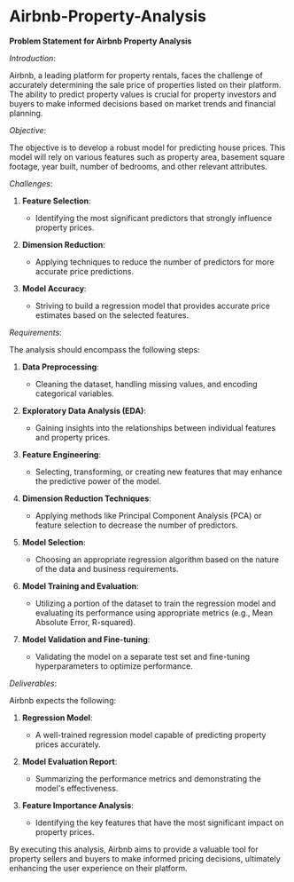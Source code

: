 # Airbnb-Property-Analysis

**Problem Statement for Airbnb Property Analysis**

*Introduction*:

Airbnb, a leading platform for property rentals, faces the challenge of accurately determining the sale price of properties listed on their platform. The ability to predict property values is crucial for property investors and buyers to make informed decisions based on market trends and financial planning.

*Objective*:

The objective is to develop a robust model for predicting house prices. This model will rely on various features such as property area, basement square footage, year built, number of bedrooms, and other relevant attributes.

*Challenges*:

1. **Feature Selection**:
   - Identifying the most significant predictors that strongly influence property prices.

2. **Dimension Reduction**:
   - Applying techniques to reduce the number of predictors for more accurate price predictions.

3. **Model Accuracy**:
   - Striving to build a regression model that provides accurate price estimates based on the selected features.

*Requirements*:

The analysis should encompass the following steps:

1. **Data Preprocessing**:
   - Cleaning the dataset, handling missing values, and encoding categorical variables.

2. **Exploratory Data Analysis (EDA)**:
   - Gaining insights into the relationships between individual features and property prices.

3. **Feature Engineering**:
   - Selecting, transforming, or creating new features that may enhance the predictive power of the model.

4. **Dimension Reduction Techniques**:
   - Applying methods like Principal Component Analysis (PCA) or feature selection to decrease the number of predictors.

5. **Model Selection**:
   - Choosing an appropriate regression algorithm based on the nature of the data and business requirements.

6. **Model Training and Evaluation**:
   - Utilizing a portion of the dataset to train the regression model and evaluating its performance using appropriate metrics (e.g., Mean Absolute Error, R-squared).

7. **Model Validation and Fine-tuning**:
   - Validating the model on a separate test set and fine-tuning hyperparameters to optimize performance.

*Deliverables*:

Airbnb expects the following:

1. **Regression Model**:
   - A well-trained regression model capable of predicting property prices accurately.

2. **Model Evaluation Report**:
   - Summarizing the performance metrics and demonstrating the model's effectiveness.

3. **Feature Importance Analysis**:
   - Identifying the key features that have the most significant impact on property prices.

By executing this analysis, Airbnb aims to provide a valuable tool for property sellers and buyers to make informed pricing decisions, ultimately enhancing the user experience on their platform.
